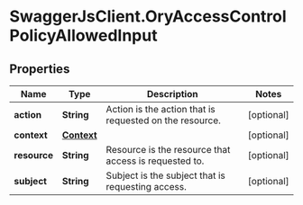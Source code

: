 # SwaggerJsClient.OryAccessControlPolicyAllowedInput

## Properties
Name | Type | Description | Notes
------------ | ------------- | ------------- | -------------
**action** | **String** | Action is the action that is requested on the resource. | [optional] 
**context** | [**Context**](Context.md) |  | [optional] 
**resource** | **String** | Resource is the resource that access is requested to. | [optional] 
**subject** | **String** | Subject is the subject that is requesting access. | [optional] 


